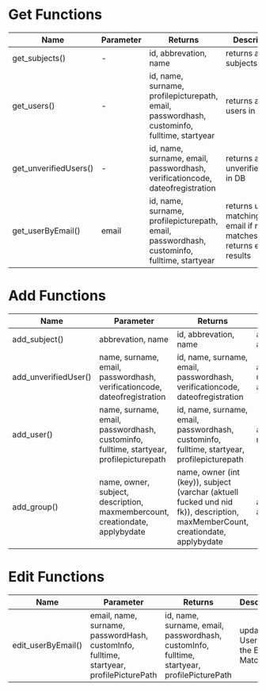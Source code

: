 # Get Functions
| Name | Parameter | Returns | Description |
|---|---|---|---|
|get_subjects()|-|id, abbrevation, name|returns all subjects in DB|
|get_users()|-|id, name, surname, profilepicturepath, email, passwordhash, custominfo, fulltime, startyear|returns all users in DB|
|get_unverifiedUsers()|-|id, name, surname, email, passwordhash, verificationcode, dateofregistration|returns all unverifiedUsers in DB|
|get_userByEmail()|email|id, name, surname, profilepicturepath, email, passwordhash, custominfo, fulltime, startyear|returns user matching the email if nothing matches it returns empty results|

# Add Functions
| Name | Parameter | Returns | Description |
|---|---|---|---|
|add_subject()|abbrevation, name|id, abbrevation, name|adds subject and returns it|
|add_unverifiedUser()|name, surname, email, passwordhash, verificationcode, dateofregistration|id, name, surname, email, passwordhash, verificationcode, dateofregistration|adds unverifiedUser and returns it|
|add_user()|name, surname, email, passwordhash, custominfo, fulltime, startyear, profilepicturepath|id, name, surname, email, passwordhash, custominfo, fulltime, startyear, profilepicturepath|adds user and returns it|
|add_group()|name, owner, subject, description, maxmembercount, creationdate, applybydate|name, owner (int (key)), subject (varchar (aktuell fucked und nid fk)), description, maxMemberCount, creationdate, applybydate|adds group and returns it|

# Edit Functions
| Name | Parameter | Returns | Description |
|---|---|---|---|
|edit_userByEmail()|email, name, surname, passwordHash, customInfo, fulltime, startyear, profilePicturePath|id, name, surname, email, passwordhash, customInfo, fulltime, startyear, profilePicturePath|updates a User where the Email Matches|

